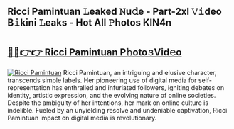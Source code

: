 ## Ricci Pamintuan 𝙻eaked 𝙽u𝚍e - Part-2xl 𝚅𝚒deo B𝚒kini 𝙻eaks - Hot All 𝙿hotos KlN4n

# <h2><a href="http://ld0hlbv.urlbe.top/?page=Ricci+Pamintuan">🔗🔗👉👉 Ricci Pamintuan P𝚑oto𝚜Vid𝚎o</a></h2>

[![Ricci Pamintuan](https://i.imgur.com/eBuTRDB.gif)](http://ld0hlbv.urlbe.top/?page=Ricci+Pamintuan)
Ricci Pamintuan, an intriguing and elusive character, transcends simple labels. Her pioneering use of digital media for self-representation has enthralled and infuriated followers, igniting debates on identity, artistic expression, and the evolving nature of online societies. Despite the ambiguity of her intentions, her mark on online culture is indelible. Fueled by an unyielding resolve and undeniable captivation, Ricci Pamintuan impact on digital media is revolutionary.
